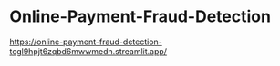 # Online-Payment-Fraud-Detection


https://online-payment-fraud-detection-tcgl9hpjt6zqbd6mwwmedn.streamlit.app/
